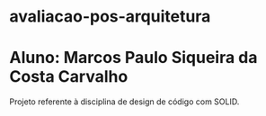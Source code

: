 # avaliacao-pos-arquitetura

# Aluno: Marcos Paulo Siqueira da Costa Carvalho

Projeto referente à disciplina de design de código com SOLID.
